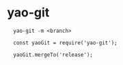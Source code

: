 # yao-git

````node
  yao-git -m <branch>

  const yaoGit = require('yao-git');

  yaoGit.mergeTo('release');
````